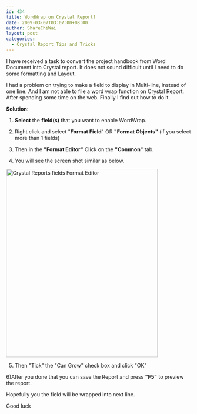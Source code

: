 ```yaml
---
id: 434
title: WordWrap on Crystal Report?
date: 2009-03-07T03:07:00+08:00
author: ShareChiWai
layout: post
categories:
  - Crystal Report Tips and Tricks
---
```


I have received a task to convert the project handbook from Word Document into Crystal report. It does not sound difficult until I need to do some formatting and Layout.

I had a problem on trying to make a field to display in Multi-line, instead of one line. And I am not able to file a word wrap function on Crystal Report. After spending some time on the web. Finally I find out how to do it.

**Solution:**

1. **Select** the **field(s)** that you want to enable WordWrap.

2. Right click and select "**Format Field**" OR **"Format Objects"** (if you select more than 1 fields)

3. Then in the **"Format Editor"** Click on the **"Common"** tab.

4. You will see the screen shot similar as below.

[<img title="Crystal Reports fields Format Editor" src="https://i1.wp.com/api.photoshop.com/home_453edadf42c44e2bba351fb5d2dfaeb1/adobe-px-thumbnails/fe5dd095128d47e39605022d415e78d6/256.jpg?resize=412%2C512" alt="Crystal Reports fields Format Editor" width="412" height="512" data-recalc-dims="1" />](https://i1.wp.com/api.photoshop.com/home_453edadf42c44e2bba351fb5d2dfaeb1/adobe-px-thumbnails/fe5dd095128d47e39605022d415e78d6/256.jpg)

5. Then "Tick" the "Can Grow" check box and click "OK"</p>

</strong>6)After you done that you can save the Report and press **"F5"** to preview the report.

Hopefully you the field will be wrapped into next line.

Good luck
